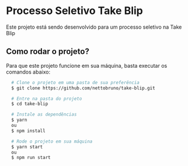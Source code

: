 # Processo Seletivo Take Blip

Este projeto está sendo desenvolvido para um processo seletivo na Take Blip


## Como rodar o projeto?

Para que este projeto funcione em sua máquina, basta executar os comandos abaixo:

```bash
  # Clone o projeto em uma pasta de sua preferência
  $ git clone https://github.com/nettobruno/take-blip.git

  # Entre na pasta do projeto
  $ cd take-blip

  # Instale as dependências
  $ yarn
  ou 
  $ npm install

  # Rode o projeto em sua máquina
  $ yarn start
  ou 
  $ npm run start
```